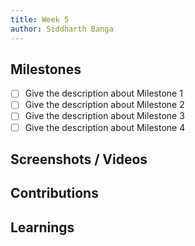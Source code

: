```yaml
---
title: Week 5
author: Siddharth Banga 
---
```


## Milestones
- [ ] Give the description about Milestone 1
- [ ] Give the description about Milestone 2
- [ ] Give the description about Milestone 3
- [ ] Give the description about Milestone 4

## Screenshots / Videos 

## Contributions

## Learnings